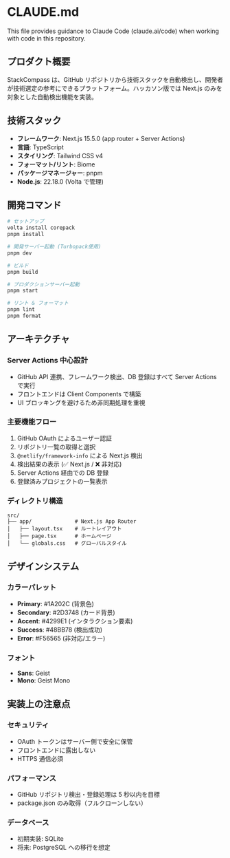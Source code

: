 # CLAUDE.md

This file provides guidance to Claude Code (claude.ai/code) when working with code in this repository.

## プロダクト概要

StackCompass は、GitHub リポジトリから技術スタックを自動検出し、開発者が技術選定の参考にできるプラットフォーム。ハッカソン版では Next.js のみを対象とした自動検出機能を実装。

## 技術スタック

- **フレームワーク**: Next.js 15.5.0 (app router + Server Actions)
- **言語**: TypeScript
- **スタイリング**: Tailwind CSS v4
- **フォーマット/リント**: Biome
- **パッケージマネージャー**: pnpm
- **Node.js**: 22.18.0 (Volta で管理)

## 開発コマンド

```bash
# セットアップ
volta install corepack
pnpm install

# 開発サーバー起動 (Turbopack使用)
pnpm dev

# ビルド
pnpm build

# プロダクションサーバー起動
pnpm start

# リント & フォーマット
pnpm lint
pnpm format
```

## アーキテクチャ

### Server Actions 中心設計
- GitHub API 連携、フレームワーク検出、DB 登録はすべて Server Actions で実行
- フロントエンドは Client Components で構築
- UI ブロッキングを避けるため非同期処理を重視

### 主要機能フロー
1. GitHub OAuth によるユーザー認証
2. リポジトリ一覧の取得と選択
3. `@netlify/framework-info` による Next.js 検出
4. 検出結果の表示 (✅ Next.js / ❌ 非対応)
5. Server Actions 経由での DB 登録
6. 登録済みプロジェクトの一覧表示

### ディレクトリ構造
```
src/
├── app/              # Next.js App Router
│   ├── layout.tsx    # ルートレイアウト
│   ├── page.tsx      # ホームページ
│   └── globals.css   # グローバルスタイル
```

## デザインシステム

### カラーパレット
- **Primary**: #1A202C (背景色)
- **Secondary**: #2D3748 (カード背景)
- **Accent**: #4299E1 (インタラクション要素)
- **Success**: #48BB78 (検出成功)
- **Error**: #F56565 (非対応/エラー)

### フォント
- **Sans**: Geist
- **Mono**: Geist Mono

## 実装上の注意点

### セキュリティ
- OAuth トークンはサーバー側で安全に保管
- フロントエンドに露出しない
- HTTPS 通信必須

### パフォーマンス
- GitHub リポジトリ検出・登録処理は 5 秒以内を目標
- package.json のみ取得（フルクローンしない）

### データベース
- 初期実装: SQLite
- 将来: PostgreSQL への移行を想定

